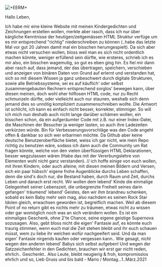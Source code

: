 

![+EERM+](https://raw.githubusercontent.com/gedichte/gedichte.github.io/master/bilder-gedichte/S4&#9737;EMM&#9856;42D4_4.jpg?raw=true "Title")

Hallo Leben,

Ich habe mir eine kleine Website mit meinen Kindergedichten und Zeichnungen erstellen wollen, merkte aber rasch, dass ich nur über kärgliche Kenntnisse der heutigen/zeitgemässen HTML Struktur verfüge um es mir entsprechend "richtig" niederschreiben zu können (..habe das letzte Mal vor gut 20 Jahren damit mal ein bisschen herumgespielt). Da sich aber etwas nicht versuchen wollen, bloss weil man es sich nicht ordentlich machen könnte, weniger erfüllend sein dürfte, wie ersteres, schrieb ich es mir also, ein bisschen wagemutig, so gut es eben ging hin. Es fiel mir dann aber rasch auf, dass jemand, der das übertragen, speichern, verschieben und anzeigen von binären Daten von Grund auf erlernt und verstanden hat, sich so mit diesem Wissen ja ganz unbeschwert durch digitale Strukturen, sowie alle Betriebssysteme, sei es auf käuflich' oder selbst zusammengebauten Rechnern entsprechend sorglos' bewegen kann, über diesen meinen, doch wohl eher hilflosen HTML code, nur zu Recht schmunzeln dürfte, oder vielleicht auch nur staunen, weshalb sich denn jemand dies so unnötig kompliziert zusammenschreiben wollte. Die Antwort ist schlicht, ich kann es einfach nicht besser, korrekter, stimmiger. So will ich mich nun deshalb auch nicht lange darüber schämen wollen, ein bisschen schon, da ein aufgeräumter Code mit z.B. nur einer Index-Datei, die Maschinen der Besucher ja weniger lasten, so auch ihre Ladezeiten verkürzen würde. Bin für Verbesserungsvorschläge was den Code angeht offen & dankbar so sich wer erbarmen möchte. Da Github aber keine deutsche Benutzeroberfläche bietet, weiss ich gar nicht, wie mein Repo richtig zu benutzen wäre, sodass ich dann auch die Community um Rat fragen könnte, welche von den vielen überflüssigen HTML Deklarationen, besser wegzulassen wären (Habe das mit der Vererbungslehre von Elementen wohl nicht ganz verstanden). // ich hoffe einige von euch wollen, mit ihren Kindern, oder auch alleine, mit diesen meinen Bildern und Versen, sich ein paar hübsch' eigene frohe Augenblicke durchs Leben schaffen, denn die sind's doch nur, die Bestand haben, durch Raum und Zeit, durchs Leben und danach erst recht. Wir wollen dem lebend' Kinde die einmalige Gelegenheit seiner Lebenszeit, die unbegrenzte Freiheit seines darin gefangen' träumend' lebend' Geistes, den wir ihm brandneu schenken, sobald es kein Baby mehr sein mag, also nachdem es seinen Rock Star Idolen gleich, erwachsen geworden ist, begreiflich machen. Weil ab diesem Point of no return gibt es nichts mehr zu träumen, etwas nicht zu wissen oder gar womöglich noch was an sich verändern wollen. Es ist ein einmaliges Geschenk, ohne 2'te Chance, seine eigene geistige Supernova sozusagen. Also, gebt bloss nicht die eigen' Fantasie auf, es könnte euch traurig stimmen, wenn euch mal die Zeit stehen bleibt und ihr euch schauen müsst, wem zu liebe ihr welchen wofür nachgeeifert seid. Und da man eigen' Fantasie nirgends kaufen oder vergessen kann.. Wie gesagt, nicht wegen den anderen lebend' Babys sich selbst aufgeben! Und wegen der Satzzeichenfehler in den Gedichten, brauchen wir erst gar nicht reden, ehrlich.. Geschenkt.. Also Leute, bleibt neugierig & froh, kompromisslos ehrlich und so, Lieb Gruss und bis bald - Mario / Montag...1..März.2021
